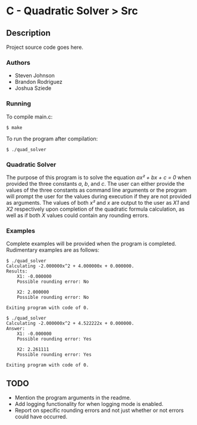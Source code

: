 
# C - Quadratic Solver > Src

## Description
Project source code goes here.

### Authors
* Steven Johnson
* Brandon Rodriguez
* Joshua Sziede

### Running
To compile main.c:

`$ make`

To run the program after compilation:

`$ ./quad_solver`

### Quadratic Solver
The purpose of this program is to solve the equation _ax² + bx + c = 0_ when provided the three constants _a_, _b_, and _c_. The user can either provide the values of the three constants as command line arguments or the program will prompt the user for the values during execution if they are not provided as arguments. The values of both _x²_ and _x_ are output to the user as _X1_ and _X2_ respectively upon completion of the quadratic formula calculation, as well as if both _X_ values could contain any rounding errors.

### Examples
Complete examples will be provided when the program is completed. Rudimentary examples are as follows:
```
$ ./quad_solver
Calculating -2.000000x^2 + 4.000000x + 0.000000.
Results:
	X1: -0.000000
	Possible rounding error: No

	X2: 2.000000
	Possible rounding error: No

Exiting program with code of 0.
```

```
$ ./quad_solver
Calculating -2.000000x^2 + 4.522222x + 0.000000.
Answer:
	X1: -0.000000
	Possible rounding error: Yes

	X2: 2.261111
	Possible rounding error: Yes

Exiting program with code of 0.
```

## TODO
* Mention the program arguments in the readme.
* Add logging functionality for when logging mode is enabled.
* Report on specific rounding errors and not just whether or not errors could have occurred.

